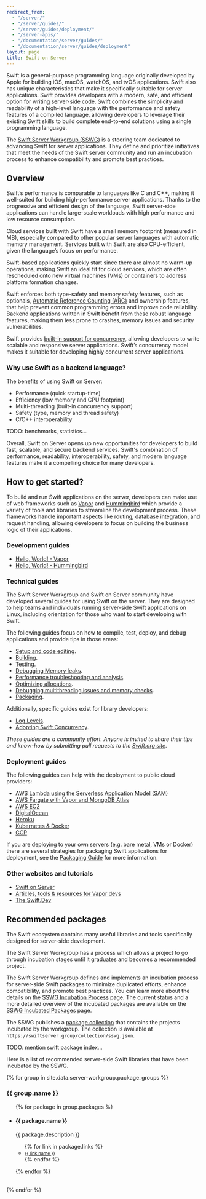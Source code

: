 ```yaml
---
redirect_from:
  - "/server/"
  - "/server/guides/"
  - "/server/guides/deployment/"
  - "/server-apis/"
  - "/documentation/server/guides/"
  - "/documentation/server/guides/deployment"
layout: page
title: Swift on Server
---
```


Swift is a general-purpose programming language originally developed by Apple for building iOS, macOS, watchOS, and tvOS applications. Swift also has unique characteristics that make it specifically suitable for server applications. Swift provides developers with a modern, safe, and efficient option for writing server-side code. Swift combines the simplicity and readability of a high-level language with the performance and safety features of a compiled language, allowing developers to leverage their existing Swift skills to build complete end-to-end solutions using a single programming language.

The [Swift Server Workgroup (SSWG)](/sswg/) is a steering team dedicated to advancing Swift for server applications. They define and prioritize initiatives that meet the needs of the Swift server community and run an incubation process to enhance compatibility and promote best practices. 


## Overview

Swift’s performance is comparable to languages like C and C++, making it well-suited for building high-performance server applications. Thanks to the progressive and efficient design of the language, Swift server-side applications can handle large-scale workloads with high performance and low resource consumption.

Cloud services built with Swift have a small memory footprint (measured in MB), especially compared to other popular server languages with automatic memory management. Services built with Swift are also CPU-efficient, given the language’s focus on performance.

Swift-based applications quickly start since there are almost no warm-up operations, making Swift an ideal fit for cloud services, which are often rescheduled onto new virtual machines (VMs) or containers to address platform formation changes. 

Swift enforces both type-safety and memory safety features, such as optionals, [Automatic Reference Counting (ARC)](https://docs.swift.org/swift-book/documentation/the-swift-programming-language/automaticreferencecounting/) and ownership features, that help prevent common programming errors and improve code reliability. Backend applications written in Swift benefit from these robust language features, making them less prone to crashes, memory issues and security vulnerabilities.

Swift provides [built-in support for concurrency](https://developer.apple.com/documentation/swift/concurrency/), allowing developers to write scalable and responsive server applications. Swift’s concurrency model makes it suitable for developing highly concurrent server applications.

### Why use Swift as a backend language?

The benefits of using Swift on Server:

- Performance (quick startup-time)
- Efficiency (low memory and CPU footprint)
- Multi-threading (built-in concurrency support)
- Safety (type, memory and thread safety)
- C/C++ interoperability

TODO: benchmarks, statistics...

Overall, Swift on Server opens up new opportunities for developers to build fast, scalable, and secure backend services. Swift's combination of performance, readability, interoperability, safety, and modern language features make it a compelling choice for many developers.


## How to get started?

To build and run Swift applications on the server, developers can make use of web frameworks such as [Vapor](https://vapor.codes/) and [Hummingbird](https://swiftpackageindex.com/hummingbird-project/hummingbird) which provide a variety of tools and libraries to streamline the development process. These frameworks handle important aspects like routing, database integration, and request handling, allowing developers to focus on building the business logic of their applications.

### Development guides

- [Hello, World! - Vapor](/documentation/server/guides/basics/hello-world-vapor/)
- [Hello, World! - Hummingbird](/documentation/server/guides/basics/hello-world-hummingbird/)

### Technical guides

The Swift Server Workgroup and Swift on Server community have developed several guides for using Swift on the server.
They are designed to help teams and individuals running server-side Swift applications on Linux, including orientation for those who want to start developing with Swift.

The following guides focus on how to compile, test, deploy, and debug applications and provide tips in those areas:

- [Setup and code editing](/documentation/server/guides/setup-and-ide-alternatives.html).
- [Building](/documentation/server/guides/building.html).
- [Testing](/documentation/server/guides/testing.html).
- [Debugging Memory leaks](/documentation/server/guides/memory-leaks-and-usage.html).
- [Performance troubleshooting and analysis](/documentation/server/guides/performance.html).
- [Optimizing allocations](/documentation/server/guides/allocations.html).
- [Debugging multithreading issues and memory checks](/documentation/server/guides/llvm-sanitizers.html).
- [Packaging](/documentation/server/guides/packaging.html).

Additionally, specific guides exist for library developers:

* [Log Levels](/documentation/server/guides/libraries/log-levels.html).
* [Adopting Swift Concurrency](/documentation/server/guides/libraries/concurrency-adoption-guidelines.html).

_These guides are a community effort. Anyone is invited to share their tips and know-how by submitting pull requests to the [Swift.org site](https://github.com/apple/swift-org-website)_.

### Deployment guides

The following guides can help with the deployment to public cloud providers:

* [AWS Lambda using the Serverless Application Model (SAM)](/documentation/server/guides/deploying/aws-sam-lambda.html)
* [AWS Fargate with Vapor and MongoDB Atlas](/documentation/server/guides/deploying/aws-copilot-fargate-vapor-mongo.html)
* [AWS EC2](/documentation/server/guides/deploying/aws.html)
* [DigitalOcean](/documentation/server/guides/deploying/digital-ocean.html)
* [Heroku](/documentation/server/guides/deploying/heroku.html)
* [Kubernetes & Docker](/documentation/server/guides/packaging.html#docker)
* [GCP](/documentation/server/guides/deploying/gcp.html)

If you are deploying to your own servers (e.g. bare metal, VMs or Docker) there are several strategies for packaging Swift applications for deployment, see the [Packaging Guide](/server/guides/packaging.html) for more information.


### Other websites and tutorials

- [Swift on Server](https://swiftonserver.com/)
- [Articles, tools & resources for Vapor devs](https://blog.vapor.codes/)
- [The.Swift.Dev](https://theswiftdev.com/)


## Recommended packages 

The Swift ecosystem contains many useful libraries and tools specifically designed for server-side development. 

The Swift Server Workgroup has a process which allows a project to go through incubation stages until it graduates and becomes a recommended project.

The Swift Server Workgroup defines and implements an incubation process for server-side Swift packages to minimize duplicated efforts, enhance compatibility, and promote best practices. You can learn more about the details on the [SSWG Incubation Process](/sswg/incubation-process/) page. The current status and a more detailed overview of the incubated packages are available on the [SSWG Incubated Packages](/sswg/incubated-packages) page.

The SSWG publishes a [package collection](/blog/package-collections/) that contains the projects incubated by the workgroup. The collection is available at `https://swiftserver.group/collection/sswg.json`.

TODO: mention swift package index...

Here is a list of recommended server-side Swift libraries that have been incubated by the SSWG.

{% for group in site.data.server-workgroup.package_groups %}
<h3>{{ group.name }}</h3>
<ul>
  {% for package in group.packages %}
  <li>
    <h4>
      <strong>{{ package.name }}</strong>
    </h4>
    <section class="description">
      <p>{{ package.description }}</p>
      <p>
        <ul>
          {% for link in package.links %}
          <li><a href="{{ link.url }}" target="_blank"><small>{{ link.name }}</small></a></li>
          {% endfor %}
        </ul>
      </p>
    </section>
  </li>
  {% endfor %}
</ul>
<br>
{% endfor %}
